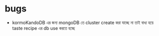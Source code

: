 # bugs

- kormoKandoDB এর জন্য mongoDB তে cluster create করা যাচ্ছে না তাই বাধ্য হয়ে taste recipe এর db use করতে হচ্ছে
